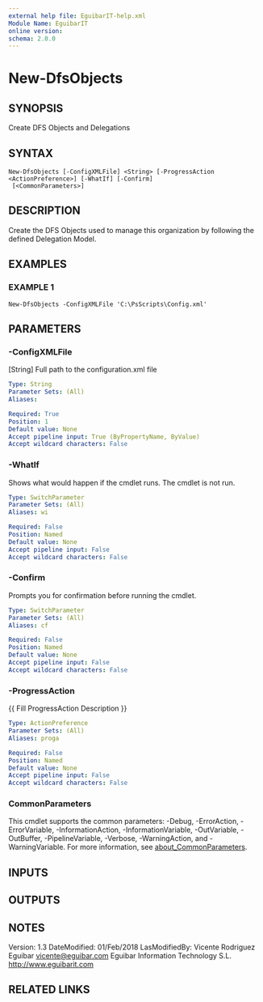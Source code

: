 ```yaml
---
external help file: EguibarIT-help.xml
Module Name: EguibarIT
online version:
schema: 2.0.0
---
```


# New-DfsObjects

## SYNOPSIS
Create DFS Objects and Delegations

## SYNTAX

```
New-DfsObjects [-ConfigXMLFile] <String> [-ProgressAction <ActionPreference>] [-WhatIf] [-Confirm]
 [<CommonParameters>]
```

## DESCRIPTION
Create the DFS Objects used to manage
this organization by following the defined Delegation Model.

## EXAMPLES

### EXAMPLE 1
```
New-DfsObjects -ConfigXMLFile 'C:\PsScripts\Config.xml'
```

## PARAMETERS

### -ConfigXMLFile
\[String\] Full path to the configuration.xml file

```yaml
Type: String
Parameter Sets: (All)
Aliases:

Required: True
Position: 1
Default value: None
Accept pipeline input: True (ByPropertyName, ByValue)
Accept wildcard characters: False
```

### -WhatIf
Shows what would happen if the cmdlet runs.
The cmdlet is not run.

```yaml
Type: SwitchParameter
Parameter Sets: (All)
Aliases: wi

Required: False
Position: Named
Default value: None
Accept pipeline input: False
Accept wildcard characters: False
```

### -Confirm
Prompts you for confirmation before running the cmdlet.

```yaml
Type: SwitchParameter
Parameter Sets: (All)
Aliases: cf

Required: False
Position: Named
Default value: None
Accept pipeline input: False
Accept wildcard characters: False
```

### -ProgressAction
{{ Fill ProgressAction Description }}

```yaml
Type: ActionPreference
Parameter Sets: (All)
Aliases: proga

Required: False
Position: Named
Default value: None
Accept pipeline input: False
Accept wildcard characters: False
```

### CommonParameters
This cmdlet supports the common parameters: -Debug, -ErrorAction, -ErrorVariable, -InformationAction, -InformationVariable, -OutVariable, -OutBuffer, -PipelineVariable, -Verbose, -WarningAction, and -WarningVariable. For more information, see [about_CommonParameters](http://go.microsoft.com/fwlink/?LinkID=113216).

## INPUTS

## OUTPUTS

## NOTES
Version:         1.3
DateModified:    01/Feb/2018
LasModifiedBy:   Vicente Rodriguez Eguibar
    vicente@eguibar.com
    Eguibar Information Technology S.L.
    http://www.eguibarit.com

## RELATED LINKS
